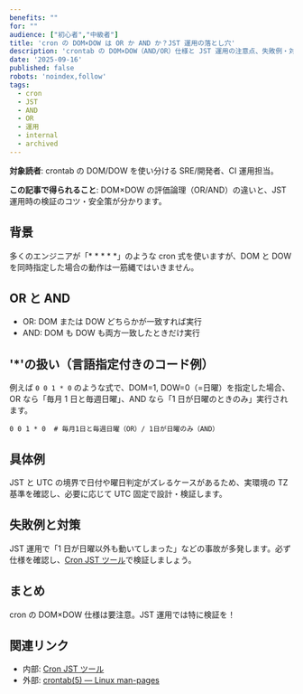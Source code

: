 ```yaml
---
benefits: ""
for: ""
audience: ["初心者","中級者"]
title: 'cron の DOM×DOW は OR か AND か？JST 運用の落とし穴'
description: 'crontab の DOM×DOW（AND/OR）仕様と JST 運用の注意点、失敗例・対策を解説。'
date: '2025-09-16'
published: false
robots: 'noindex,follow'
tags:
  - cron
  - JST
  - AND
  - OR
  - 運用
  - internal
  - archived
---
```


**対象読者**: crontab の DOM/DOW を使い分ける SRE/開発者、CI 運用担当。

**この記事で得られること**: DOM×DOW の評価論理（OR/AND）の違いと、JST 運用時の検証のコツ・安全策が分かります。

## 背景

多くのエンジニアが「\* \* \* \* \*」のような cron 式を使いますが、DOM と DOW を同時指定した場合の動作は一筋縄ではいきません。

## OR と AND

- OR: DOM または DOW どちらかが一致すれば実行
- AND: DOM も DOW も両方一致したときだけ実行

## '\*'の扱い（言語指定付きのコード例）

例えば `0 0 1 * 0` のような式で、DOM=1, DOW=0（=日曜）を指定した場合、OR なら「毎月 1 日と毎週日曜」、AND なら「1 日が日曜のときのみ」実行されます。

```text
0 0 1 * 0  # 毎月1日と毎週日曜（OR）/ 1日が日曜のみ（AND）
```

## 具体例

JST と UTC の境界で日付や曜日判定がズレるケースがあるため、実環境の TZ 基準を確認し、必要に応じて UTC 固定で設計・検証します。

## 失敗例と対策

JST 運用で「1 日が日曜以外も動いてしまった」などの事故が多発します。必ず仕様を確認し、[Cron JST ツール](/tools/cron-jst)で検証しましょう。

## まとめ

cron の DOM×DOW 仕様は要注意。JST 運用では特に検証を！

## 関連リンク

- 内部: [Cron JST ツール](/tools/cron-jst)
- 外部: [crontab(5) — Linux man-pages](https://man7.org/linux/man-pages/man5/crontab.5.html)
